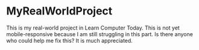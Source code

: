 # MyRealWorldProject
This is my real-world project in Learn Computer Today. This is not yet mobile-responsive because I am still struggling in this part. Is there anyone who could help me fix this? It is much appreciated.
